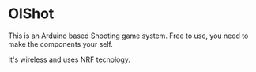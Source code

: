 # OlShot
This is an Arduino based Shooting game system. Free to use, you need to make the components your self.

It's wireless and uses NRF tecnology.
